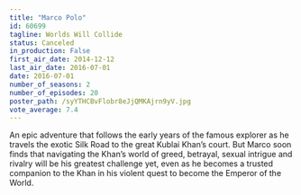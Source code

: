 ```yaml
---
title: "Marco Polo"
id: 60699
tagline: Worlds Will Collide
status: Canceled
in_production: False
first_air_date: 2014-12-12
last_air_date: 2016-07-01
date: 2016-07-01
number_of_seasons: 2
number_of_episodes: 20
poster_path: /syYTHCBvFlobr8eJjQMKAjrn9yV.jpg
vote_average: 7.4
---
```


An epic adventure that follows the early years of the famous explorer as he travels the exotic Silk Road to the great Kublai Khan’s court. But Marco soon finds that navigating the Khan’s world of greed, betrayal, sexual intrigue and rivalry will be his greatest challenge yet, even as he becomes a trusted companion to the Khan in his violent quest to become the Emperor of the World.
